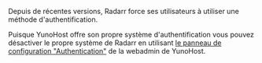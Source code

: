 Depuis de récentes versions, Radarr force ses utilisateurs à utiliser une méthode d'authentification.

Puisque YunoHost offre son propre système d'authentification vous pouvez désactiver le propre système de Radarr en utilisant [le panneau de configuration "Authentication"](#/apps/__APP__/authentication) de la webadmin de YunoHost.
